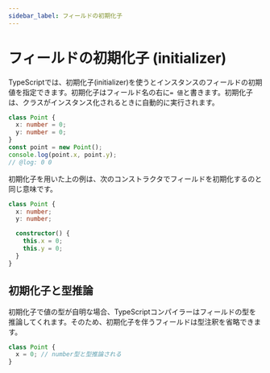 ```yaml
---
sidebar_label: フィールドの初期化子
---
```


# フィールドの初期化子 (initializer)

TypeScriptでは、初期化子(initializer)を使うとインスタンスのフィールドの初期値を指定できます。初期化子はフィールド名の右に`= 値`と書きます。初期化子は、クラスがインスタンス化されるときに自動的に実行されます。

```ts twoslash
class Point {
  x: number = 0;
  y: number = 0;
}
const point = new Point();
console.log(point.x, point.y);
// @log: 0 0
```

初期化子を用いた上の例は、次のコンストラクタでフィールドを初期化するのと同じ意味です。

```ts twoslash
class Point {
  x: number;
  y: number;

  constructor() {
    this.x = 0;
    this.y = 0;
  }
}
```

## 初期化子と型推論

初期化子で値の型が自明な場合、TypeScriptコンパイラーはフィールドの型を推論してくれます。そのため、初期化子を伴うフィールドは型注釈を省略できます。

```ts twoslash
class Point {
  x = 0; // number型と型推論される
}
```
